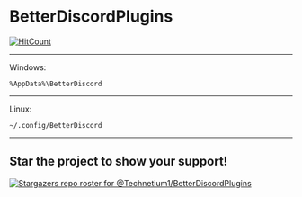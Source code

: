 # BetterDiscordPlugins
[![HitCount](https://hits.seeyoufarm.com/api/count/incr/badge.svg?url=https%3A%2F%2Fgithub.com%2FTechnetium1%2FBetterDiscordPlugins&count_bg=%2300AEFF&title_bg=%23000000&icon=&icon_color=%23E7E7E7&title=Hits&edge_flat=false">)](https://hits.dwyl.com/Technetium1/BetterDiscordPlugins})

---

Windows:

```%AppData%\BetterDiscord```

---

Linux:

```~/.config/BetterDiscord```

---

## Star the project to show your support!
[![Stargazers repo roster for @Technetium1/BetterDiscordPlugins](https://reporoster.com/stars/Technetium1/BetterDiscordPlugins)](https://github.com/Technetium1/BetterDiscordPlugins/stargazers)
